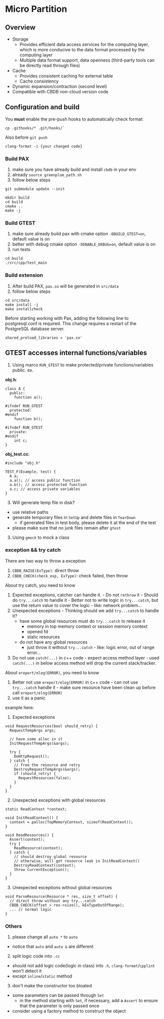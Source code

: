 # Micro Partition

## Overview

- Storage
  - Provides efficient data access services for the computing layer, which is more conducive to the data format processed by the computing layer
  - Multiple data format support, data openness (third-party tools can be directly read through files)
- Cache
  - Provides consistent caching for external table 
  - Cache consistency
- Dynamic expansion/contraction (second level)
- Compatible with CBDB non-cloud version code
 

## Configuration and build

You **must** enable the pre-push hooks to automatically check format:

```
cp .githooks/* .git/hooks/`
```

Also before `git push`
```
clang-format -i {your changed code}
```

### Build PAX

1. make sure you have already build and install `cbdb` in your env
2. already `source greenplum_path.sh`
3. follow below steps

```
git submodule update --init

mkdir build
cd build
cmake .. 
make -j 
```

### Build GTEST

1. make sure already build pax with cmake option `-DBUILD_GTEST=on`, default value is on
2. better with debug cmake option `-DENABLE_DEBUG=on`, default value is on
3. run tests

```
cd build
./src/cpp/test_main
```

### Build extension

1. After build PAX, `pax.so` will be generated in `src/data`
2. follow below steps

```
cd src/data
make install -j
make installcheck
```
Before starting working with Pax, adding the following line to postgresql.conf is required. This change requires a restart of the PostgreSQL database server.
```
shared_preload_libraries = 'pax.so'
```

## GTEST accesses internal functions/variables

1. Using marco `RUN_GTEST` to make protected/private functions/variables public.
ex. 

**obj.h**:

```
class A {
  public:
    function a();

#ifndef RUN_GTEST
  protected:
#endif 
    function b();

#ifndef RUN_GTEST
  private:
#endif
    int c;
}
```

**obj_test.cc**:

```
#include "obj.h"

TEST_F(Example, test) {
  A a;
  a.a(); // access public function
  a.b(); // access protected function
  a.c; // access private variables
}
```

3. Will generate temp file in disk? 
- use relative paths
- generate temporary files in `SetUp` and delete files in `TearDown`
  - if generated files in test body, please delete it at the end of the test
- please make sure that no junk files remain after `gtest`

3. Using `gmock` to mock a class

### exception && try catch

There are two way to throw a exception
1. `CBDB_RAISE(ExType)`: direct throw
2. `CBDB_CHECK(check_exp, ExType)`: check failed, then throw

About try catch, you need to know 
  1. Expected exceptions, catcher can handle it.
    - Do not `rethrow` it
    - Should do `try...catch` to handle it
    - Better not to write logic in `try...catch`, but use the return value to cover the logic
    - like: network problem...
  2. Unexpected exceptions
    - Thinking should we add `try...catch` to handle it?
      - have some global resources must do `try...catch` to release it
        - memory in top memory context or session memory context
        - opened fd
        - static resources
      - do not have any global resources
        - just throw it without `try...catch`
    - like: logic error, out of range error...
  3. Do not use `catch(...)` in c++ code
    - expect access method layer
    - used `catch(...)` in below access method will drop the current stack/tracker.

About `ereport/elog(ERROR)`, you need to know
  1. Better not use `ereport/elog(ERROR)` in c++ code
    - can not use `try...catch` handle it
    - make sure resource have been clean up before call `ereport/elog(ERROR)`
  2. use it as a panic

example here:
1. Expected exceptions

```
void RequestResources(bool should_retry) {
  RequestTempArgs args;

  // have some alloc in it
  InitRequestTempArgs(&args); 

  try {
    DoHttpRequest();
  } catch {
    // free the resource and retry 
    DestroyRequestTempArgs(&args);
    if (should_retry) {
      RequestResources(false);
    }
  }
}

```

2. Unexpected exceptions with global resources

```
static ReadContext *context;

void InitReadContext() {
  context = palloc(TopMemoryContext, sizeof(ReadContext));
}

void ReadResources() {
  Assert(context);
  try {
    ReadResource(context);
  } catch {
    // should destroy global resource
    // otherwise, will got resource leak in InitReadContext()
    DestroyReadContext(context);
    throw CurrentException();
  }
}
```

3. Unexpected exceptions without global resources

```
void ParseResource(Resource * res, size_t offset) {
  // direct throw without any try...catch
  CBDB_CHECK(offset > res->size(), kExTypeOutOfRange);
  ... // normal logic
}
```

### Others

1. please change all `auto *` to `auto`
  - notice that `auto` and `auto &` are different
2. split logic code into `.cc`
  - should not add logic code(logic in class) into `.h`, `clang-format`/`cpplint` won't detect it 
  - except `inline`/`static` method
3. don't make the constructor too bloated
  - some parameters can be passed through `Set`
    - in the method starting with `Set`, if necessary, add a `Assert` to ensure that the parameter is only passed once
  - consider using a factory method to construct the object

